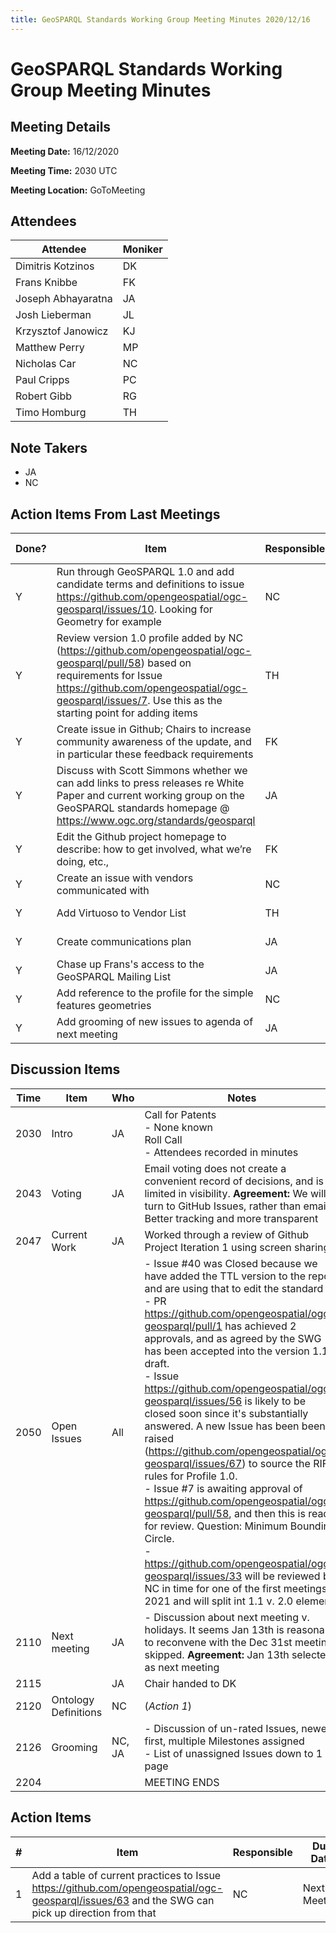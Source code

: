 ```yaml
---
title: GeoSPARQL Standards Working Group Meeting Minutes 2020/12/16
---
```

# GeoSPARQL Standards Working Group Meeting Minutes
## Meeting Details
**Meeting Date:** 16/12/2020

**Meeting Time:** 2030 UTC

**Meeting Location:** GoToMeeting

## Attendees
Attendee | Moniker |
---- | ---- |
Dimitris Kotzinos | DK |
Frans Knibbe | FK |
Joseph Abhayaratna | JA |
Josh Lieberman | JL |
Krzysztof Janowicz | KJ |
Matthew Perry | MP |
Nicholas Car | NC |
Paul Cripps | PC |
Robert Gibb | RG |
Timo Homburg | TH |

## Note Takers
- JA
- NC

## Action Items From Last Meetings
Done? | Item | Responsible | Due Date |
---- | ---- | ---- | ---- |
Y | Run through GeoSPARQL 1.0 and add candidate terms and definitions to issue https://github.com/opengeospatial/ogc-geosparql/issues/10. Looking for Geometry for example | NC | Next Meeting |
Y | Review version 1.0 profile added by NC (https://github.com/opengeospatial/ogc-geosparql/pull/58) based on requirements for Issue https://github.com/opengeospatial/ogc-geosparql/issues/7. Use this as the starting point for adding items | TH | Next Meeting |
Y | Create issue in Github; Chairs to increase community awareness of the update, and in particular these feedback requirements | FK | Next Meeting |
Y | Discuss with Scott Simmons whether we can add links to press releases re White Paper and current working group on the GeoSPARQL standards homepage @ https://www.ogc.org/standards/geosparql | JA | Next Meeting |
Y | Edit the Github project homepage to describe: how to get involved, what we’re doing, etc., | FK | Next Meeting |
Y | Create an issue with vendors communicated with | NC | Next Meeting |
Y | Add Virtuoso to Vendor List | TH | Next Meeting |
Y | Create communications plan | JA | Next Meeting |
Y | Chase up Frans's access to the GeoSPARQL Mailing List | JA | Next Meeting |
Y | Add reference to the profile for the simple features geometries | NC | Next Meeting |
Y | Add grooming of new issues to agenda of next meeting | JA | Next Meeting |

## Discussion Items
Time | Item | Who | Notes |
---- | ---- | ---- | ---- |
2030 | Intro | JA | Call for Patents <BR/> - None known <BR/> Roll Call <BR/> - Attendees recorded in minutes |
2043 | Voting | JA | Email voting does not create a convenient record of decisions, and is limited in visibility. **Agreement:** We will turn to GitHub Issues, rather than email. Better tracking and more transparent |
2047 | Current Work | JA | Worked through a review of Github Project Iteration 1 using screen sharing |
2050 | Open Issues | All | - Issue #40 was Closed because we have added the TTL version to the repo and are using that to edit the standard <BR/> - PR https://github.com/opengeospatial/ogc-geosparql/pull/1 has achieved 2 approvals, and as agreed by the SWG has been accepted into the version 1.1 draft. <BR/> - Issue https://github.com/opengeospatial/ogc-geosparql/issues/56 is likely to be closed soon since it's substantially answered. A new Issue has been been raised (https://github.com/opengeospatial/ogc-geosparql/issues/67) to source the RIF rules for Profile 1.0. <BR/> - Issue #7  is awaiting approval of https://github.com/opengeospatial/ogc-geosparql/pull/58, and then this is ready for review. Question: Minimum Bounding Circle. <BR/> - https://github.com/opengeospatial/ogc-geosparql/issues/33 will be reviewed by NC in time for one of the first meetings in 2021 and will split int 1.1 v. 2.0 elements |
2110 | Next meeting | JA | - Discussion about next meeting v. holidays. It seems Jan 13th is reasonable to reconvene with the Dec 31st meeting skipped. **Agreement:** Jan 13th selected as next meeting |
2115 | | JA | Chair handed to DK |
2120 | Ontology Definitions | NC | (*Action 1*) |
2126 | Grooming | NC, JA | - Discussion of un-rated Issues, newest first, multiple Milestones assigned <BR/> - List of unassigned Issues down to 1 page |
2204 | | | MEETING ENDS |

## Action Items
\# | Item | Responsible | Due Date |
---- | ---- | ---- | ---- |
1 | Add a table of current practices to Issue https://github.com/opengeospatial/ogc-geosparql/issues/63 and the SWG can pick up direction from that | NC | Next Meeting |
